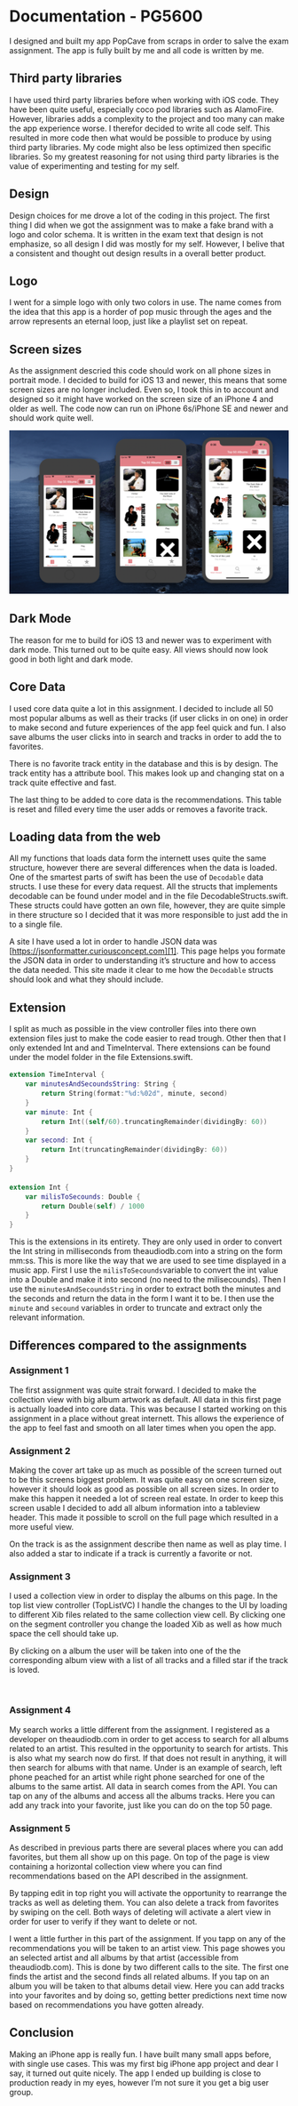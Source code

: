 # Documentation - PG5600

I designed and built my app PopCave from scraps in order to salve the exam assignment. The app is fully built by me and all code is written by me. 

## Third party libraries
I have used third party libraries before when working with iOS code. They have been quite useful, especially coco pod libraries such as AlamoFire. However, libraries adds a complexity to the project and too many can make the app experience worse. I therefor decided to write all code self. This resulted in more code then what would be possible to produce by using third party libraries. My code might also be less optimized then specific libraries. So my greatest reasoning for not using third party libraries is the value of experimenting and testing for my self.

## Design
Design choices for me drove a lot of the coding in this project. The first thing I did when we got the assignment was to make a fake brand with a logo and color schema. It is written in the exam text that design is not emphasize, so all design I did was mostly for my self. However, I belive that a consistent and thought out design results in a overall better product. 

## Logo 
I went for a simple logo with only two colors in use. The name comes from the idea that this app is a horder of pop music through the ages and the arrow represents an eternal loop, just like a playlist set on repeat. 

## Screen sizes
As the assignment descried this code should work on all phone sizes in portrait mode. I decided to build for iOS 13 and newer, this means that some screen sizes are no longer included. Even so, I took this in to account and designed so it might have worked on the screen size of an iPhone 4 and older as well. The code now can run on iPhone 6s/iPhone SE and newer and should work quite well. 

![Compare screen sizes](screenshots/size.png "Screen sizes")

## Dark Mode
The reason for me to build for iOS 13 and newer was to experiment with dark mode. This turned out to be quite easy. All views should now look good in both light and dark mode. 

## Core Data
I used core data quite a lot in this assignment. I decided to include all 50 most popular albums as well as their tracks (if user clicks in on one) in order to make second and future experiences of the app feel quick and fun. I also save albums the user clicks into in search and tracks in order to add the to favorites. 

There is no favorite track entity in the database and this is by design. The track entity has a attribute bool. This makes look up and changing stat on a track quite effective and fast. 

The last thing to be added to core data is the recommendations. This table is reset and filled every time the user adds or removes a favorite track. 

## Loading data from the web
All my functions that loads data form the internett uses quite the same structure, however there are several differences when the data is loaded. One of the smartest parts of swift has been the use of `Decodable` data structs. I use these for every data request. All the structs that implements decodable can be found under model and in the file DecodableStructs.swift. These structs could have gotten an own file, however, they are quite simple in there structure so I decided that it was more responsible to just add the in to a single file. 

A site I have used a lot in order to handle JSON data was [https://jsonformatter.curiousconcept.com][1]. This page helps you formate the JSON data in order to understanding it’s structure and how to access the data needed. This site made it clear to me how the `Decodable` structs should look and what they should include. 

## Extension
I split as much as possible in the view controller files into there own extension files just to make the code easier to read trough. Other then that I only extended Int and and TimeInterval. There extensions can be found under the model folder in the file Extensions.swift. 

```swift
extension TimeInterval {
    var minutesAndSecoundsString: String {
        return String(format:"%d:%02d", minute, second)
    }
    var minute: Int {
        return Int((self/60).truncatingRemainder(dividingBy: 60))
    }
    var second: Int {
        return Int(truncatingRemainder(dividingBy: 60))
    }
}

extension Int {
    var milisToSecounds: Double {
        return Double(self) / 1000
    }
}
```

This is the extensions in its entirety. They are only used in order to convert the Int string in milliseconds from theaudiodb.com into a string on the form mm:ss. 
This is more like the way that we are used to see time displayed in a music app. First I use the `milisToSecounds`variable to convert the int value into a Double and make it into second (no need to the milisecounds). Then I use the `minutesAndSecoundsString` in order to extract both the minutes and the seconds and return the data in the form I want it to be. I then use the `minute` and `secound` variables in order to truncate and extract only the relevant information. 

## Differences compared to the assignments
### Assignment 1
The first assignment was quite strait forward. I decided to make the collection view with big album artwork as default. All data in this first page is actually loaded into core data. This was because I started working on this assignment in a place without great internett. This allows the experience of the app to feel fast and smooth on all later times when you open the app. 

### Assignment 2
Making the cover art take up as much as possible of the screen turned out to be this screens biggest problem. It was quite easy on one screen size, however it should look as good as possible on all screen sizes. In order to make this happen it needed a lot of screen real estate. In order to keep this screen usable I decided to add all album information into a tableview header. This made it possible to scroll on the  full page which resulted in a more useful view.

On the track is as the assignment describe then name as well as play time. I also added a star to indicate if a track is currently a favorite or not. 

### Assignment 3
I used a collection view in order to display the albums on this page. In the top list view controller (TopListVC) I handle the changes to the UI by loading to different Xib files related to the same collection view cell. By clicking one on the segment controller you change the loaded Xib as well as how much space the cell should take up.

By clicking on a album the user will be taken into one of the the corresponding album view with a list of all tracks and a filled star if the track is loved. 

![]()

### Assignment 4
My search works a little different from the assignment. I registered as a developer on ​theaudiodb.com in order to get access to search for all albums related to an artist. This resulted in the opportunity to search for artists. This is also what my search now do first. If that does not result in anything, it will then search for albums with that name. Under is an example of search, left phone peached for an artist while right phone searched for one of the albums to the same artist. All data in search comes from the API. You can tap on any of the albums and access all the albums tracks. Here you can add any track into your favorite, just like you can do on the top 50 page. 

### Assignment 5
As described in previous parts there are several places where you can add favorites, but them all show up on this page. On top of the page is view containing a horizontal collection view where you can find recommendations based on the API described in the assignment. 

By tapping edit in top right you will   activate the opportunity to rearrange the tracks as well as deleting them. You can also delete a track from favorites by swiping on the cell. Both ways of deleting will activate a alert view in order for user to verify if they want to delete or not. 

I went a little further in this part of the assignment. If you tapp on any of the recommendations you will be taken to an artist view. This page showes you an selected artist and all albums by that artist (accessible from theaudiodb.com). This is done by two different calls to the site. The first one finds the artist and the second finds all related albums. If you tap on an album you will be taken to that albums detail view. Here you can add tracks into your favorites and by doing so, getting better predictions next time now based on recommendations you have gotten already. 

## Conclusion
Making an iPhone app is really fun. I have built many small apps before, with single use cases. This was my first big iPhone app project and dear I say, it turned out quite nicely. The app I ended up building is close to production ready in my eyes, however I’m not sure it you get a big user group. 

[1]:	https://jsonformatter.curiousconcept.com

